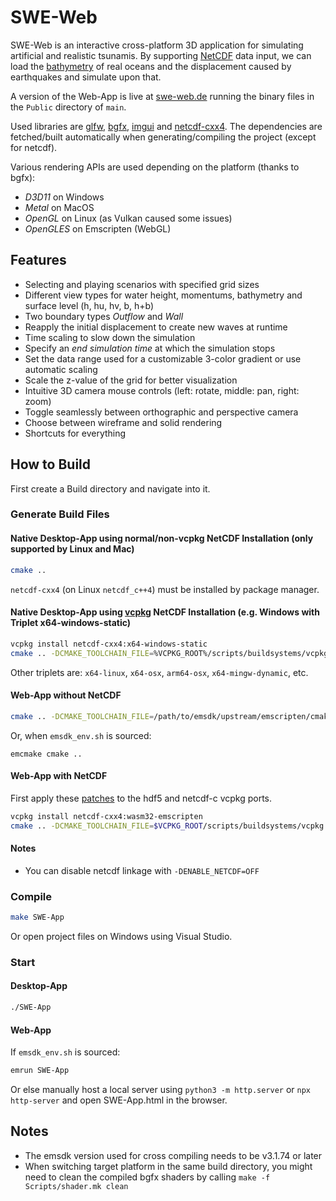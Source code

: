 # SWE-Web

SWE-Web is an interactive cross-platform 3D application for simulating artificial and realistic tsunamis.
By supporting [NetCDF](https://en.wikipedia.org/wiki/NetCDF) data input, we can load the [bathymetry](https://en.wikipedia.org/wiki/Bathymetry) of real oceans and the displacement caused by earthquakes and simulate upon that.

A version of the Web-App is live at [swe-web.de](https://swe-web.de/) running the binary files in the `Public` directory of `main`.

Used libraries are [glfw](https://github.com/glfw/glfw), [bgfx](https://github.com/bkaradzic/bgfx), [imgui](https://github.com/ocornut/imgui) and [netcdf-cxx4](https://github.com/Unidata/netcdf-cxx4).
The dependencies are fetched/built automatically when generating/compiling the project (except for netcdf).

Various rendering APIs are used depending on the platform (thanks to bgfx):
- *D3D11* on Windows
- *Metal* on MacOS
- *OpenGL* on Linux (as Vulkan caused some issues)
- *OpenGLES* on Emscripten (WebGL)

## Features

- Selecting and playing scenarios with specified grid sizes
- Different view types for water height, momentums, bathymetry and surface level (h, hu, hv, b, h+b)
- Two boundary types *Outflow* and *Wall*
- Reapply the initial displacement to create new waves at runtime
- Time scaling to slow down the simulation
- Specify an *end simulation time* at which the simulation stops
- Set the data range used for a customizable 3-color gradient or use automatic scaling
- Scale the z-value of the grid for better visualization
- Intuitive 3D camera mouse controls (left: rotate, middle: pan, right: zoom)
- Toggle seamlessly between orthographic and perspective camera
- Choose between wireframe and solid rendering
- Shortcuts for everything

## How to Build

First create a Build directory and navigate into it.

### Generate Build Files

#### Native Desktop-App using normal/non-vcpkg NetCDF Installation (only supported by Linux and Mac)
```sh
cmake ..
```
`netcdf-cxx4` (on Linux `netcdf_c++4`) must be installed by package manager.

#### Native Desktop-App using [vcpkg](https://github.com/microsoft/vcpkg) NetCDF Installation (e.g. Windows with Triplet x64-windows-static)
```sh
vcpkg install netcdf-cxx4:x64-windows-static
cmake .. -DCMAKE_TOOLCHAIN_FILE=%VCPKG_ROOT%/scripts/buildsystems/vcpkg.cmake -DVCPKG_TARGET_TRIPLET=x64-windows-static
```
Other triplets are: `x64-linux`, `x64-osx`, `arm64-osx`, `x64-mingw-dynamic`, etc.

#### Web-App without NetCDF
```sh
cmake .. -DCMAKE_TOOLCHAIN_FILE=/path/to/emsdk/upstream/emscripten/cmake/Modules/Platform/Emscripten.cmake
```
Or, when `emsdk_env.sh` is sourced:
```
emcmake cmake ..
```

#### Web-App with NetCDF
First apply these [patches](https://gist.github.com/erikrl2/1d3b0ef856538fd09d6fd5c80f74c269) to the hdf5 and netcdf-c vcpkg ports.
```sh
vcpkg install netcdf-cxx4:wasm32-emscripten
cmake .. -DCMAKE_TOOLCHAIN_FILE=$VCPKG_ROOT/scripts/buildsystems/vcpkg.cmake -DVCPKG_CHAINLOAD_TOOLCHAIN_FILE=/path/to/emsdk/upstream/emscripten/cmake/Modules/Platform/Emscripten.cmake -DVCPKG_TARGET_TRIPLET=wasm32-emscripten
```

#### Notes
- You can disable netcdf linkage with `-DENABLE_NETCDF=OFF`

### Compile
```sh
make SWE-App
```
Or open project files on Windows using Visual Studio.

### Start

#### Desktop-App
```sh
./SWE-App
```

#### Web-App
If `emsdk_env.sh` is sourced:
```sh
emrun SWE-App
```
Or else manually host a local server using `python3 -m http.server` or `npx http-server` and open SWE-App.html in the browser.

## Notes

- The emsdk version used for cross compiling needs to be v3.1.74 or later
- When switching target platform in the same build directory, you might need to clean the compiled bgfx shaders by calling `make -f Scripts/shader.mk clean`
